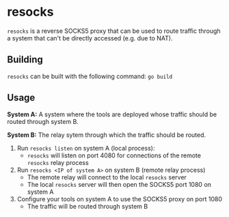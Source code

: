 # resocks

`resocks` is a reverse SOCKS5 proxy that can be used to route traffic through a
system that can't be directly accessed (e.g. due to NAT).

## Building

`resocks` can be built with the following command: `go build`

## Usage

**System A:** A system where the tools are deployed whose traffic should be routed through system B.

**System B:** The relay sytem through which the traffic should be routed.

1. Run `resocks listen` on system A (local process):
   - `resocks` will listen on port 4080 for connections of the remote `resocks` relay process
2. Run `resocks <IP of system A>` on system B (remote relay process)
   - The remote relay will connect to the local `resocks` server
   - The local `resocks` server will then open the SOCKS5 port 1080 on system A
3. Configure your tools on system A to use the SOCKS5 proxy on port 1080
   - The traffic will be routed through system B
